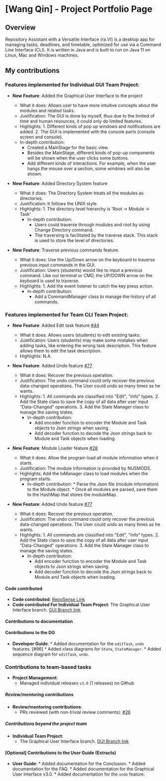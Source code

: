 # [Wang Qin] - Project Portfolio Page

## Overview
Repository Assistant with a Versatile Interface (ra.VI) is a desktop app for managing tasks, deadlines, and timetable, optimized for use via a Command Line Interface (CLI). It is written in Java and is built to run on Java 11 on Linux, Mac and Windows machines.

## My contributions
### Features implemented for Individual GUI Team Project:

* **New Feature**: Added the Graphical User Interface to the project
    * What it does: Allows user to have more intuitive concepts about the modules and related tasks.
    * Justification: The GUI is done by myself, thus due to the limited of time and human resources, it could only do limited features.
    * Highlights: 1. Different kinds of pop up windows and notifications are added.
                  2. The GUI is implemented with the console parts (console screen and console).
    * In-depth contribution:
        * Created a MainStage for the basic view.
        * Besides the MainStage, different kinds of pop-up components will be shown when the user clicks some buttons.
        * Add different kinds of interactions. For example, when the user hangs the mouse over a section, some windows will also be shown.

* **New Feature**: Added Directory System feature
    * What it does: The Directory System treats all the modules as directories. 
    * Justification: It follows the UNIX style. 
    * Highlights: 1. The directory level hierarchy is 'Root -> Module -> Task'
        * In-depth contribution:
            * Users could traverse through modules and root by using Change Directory command.
            * The traversing is facilitated by the traverse stack. This stack is used to store the level of directories.

* **New Feature**: Traverse previous commands feature.
    * What it does: Use the Up/Down arrow on the keyboard to traverse previous input commands in the GUI.
    * Justification: Users (students) would like to input a previous command. Like our terminal or CMD, the UP/DOWN arrow on the keyboard is used to traverse.
    * Highlights: 1. Add the event listener to catch the key press action.
        * In-depth contribution:
            * Add a CommandManager class to manage the history of all commands.

### Features implemented for Team CLI Team Project:

* **New Feature**: Added Edit task feature [#44](https://github.com/AY2021S1-CS2113T-T09-2/tp/pull/44)
    * What it does: Allows users (students) to edit existing tasks.
    * Justification: Users (students) may make some mistakes when adding tasks, like entering the wrong task description. This feature allows them to edit the task description.
    * Highlights: N.A.
    
* **New Feature**: Added Undo feature [#77](https://github.com/AY2021S1-CS2113T-T09-2/tp/pull/77)
    * What it does: Recover the previous operation.
    * Justification: The undo command could only recover the previous data-changed operations. The User could undo as many times as he wants. 
    * Highlights: 1. All commands are classified into "Edit", "Info" types.
                  2. Add the State class to save the copy of all data after user input "Data-Changed" operations.
                  3. Add the State Manager class to manage the saving states.
        * In-depth contribution:
            * Add encoder function to encoder the Module and Task objects to Json strings when saving.
            * Add decoder function to decode the Json strings back to Module and Task objects when loading.

* **New Feature**: Module Loader feature [#28](https://github.com/AY2021S1-CS2113T-T09-2/tp/pull/28)
    * What it does: Allow the program load all module information when it starts.
    * Justification: The module information is provided by NUSMODS.
    * Highlights: Add the IoManager class to load modules when the program starts.
        * In-depth contribution:
                * Parse the Json file (module information) to the Module object.
                * Once all modules are parsed, save them to the HashMap that stores the moduleMap.

    
* **New Feature**: Added Undo feature [#77](https://github.com/AY2021S1-CS2113T-T09-2/tp/pull/77)
    * What it does: Recover the previous operation.
    * Justification: The undo command could only recover the previous data-changed operations. The User could undo as many times as he wants. 
    * Highlights: 1. All commands are classified into "Edit", "Info" types.
                  2. Add the State class to save the copy of all data after user input "Data-Changed" operations.
                  3. Add the State Manager class to manage the saving states.
        * In-depth contribution:
            * Add encoder function to encoder the Module and Task objects to Json strings when saving.
            * Add decoder function to decode the Json strings back to Module and Task objects when loading.


#### Code contributed
* **Code contributed**: [RepoSense Link](https://nus-cs2113-ay2021s1.github.io/tp-dashboard/#breakdown=true&search=wangqinNick)
* **Code contributed For Individual Team Project**: The Graphical User Interface branch. [GUI Branch link](https://github.com/wangqinNick/tp/tree/branch-iptp)


#### Contributions to documentation
#### Contributions to the DG
* **Developer Guide**:
        * Added documentation for the `editTask`, `undo` features. [#96]
        * Added class diagrams for `State`, `StateManager`. 
        * Added sequence diagram for `editTask`, `undo`. 
        
### Contributions to team-based tasks
* **Project Management**:
    * Managed individual releases `v3.0` (1 releases) on Github

##### Review/mentoring contributions
* **Review/mentoring contributions**:
    * PRs reviewed (with non-trivial review comments): [#26](https://github.com/AY2021S1-CS2113T-T09-2/tp/pull/26)

##### Contributions beyond the project team
* **Individual Team Project**:
    * The Graphical User Interface branch. [GUI Branch link](https://github.com/wangqinNick/tp/tree/branch-iptp)
    
#### [Optional] Contributions to the User Guide (Extracts)
* **User Guide**:
        * Added documentation for the Conclusion. 
        * Added documentation for the FAQ. 
        * Added documentation for the Graphical User Interface v3.0. 
        * Added documentation for the `undo` feature. 
